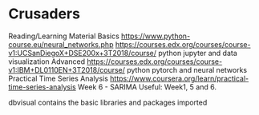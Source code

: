# Crusaders


Reading/Learning Material
Basics
  https://www.python-course.eu/neural_networks.php
  https://courses.edx.org/courses/course-v1:UCSanDiegoX+DSE200x+3T2018/course/ python jupyter and data visualization
Advanced 
  https://courses.edx.org/courses/course-v1:IBM+DL0110EN+3T2018/course/ python pytorch and neural  networks
Practical Time Series Analysis https://www.coursera.org/learn/practical-time-series-analysis Week 6 - SARIMA Useful: Week1, 5 and 6.

dbvisual contains the basic libraries and packages imported
